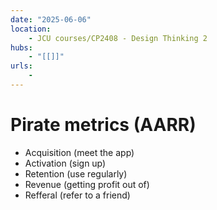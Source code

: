 ```yaml
---
date: "2025-06-06"
location: 
    - JCU courses/CP2408 - Design Thinking 2
hubs: 
    - "[[]]"
urls:
    - 
---
```


# Pirate metrics (AARR)
+ Acquisition (meet the app)
+ Activation (sign up)
+ Retention (use regularly)
+ Revenue (getting profit out of)
+ Refferal (refer to a friend)
